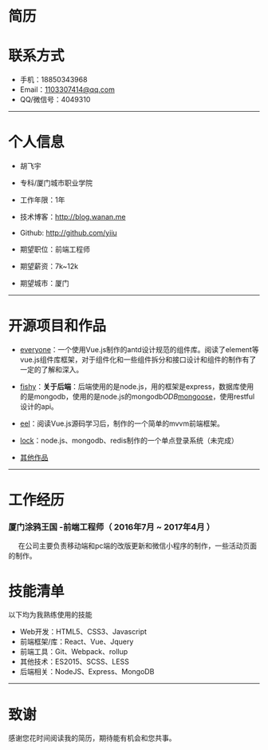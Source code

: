 # 简历

# 联系方式


- 手机：18850343968
- Email：1103307414@qq.com
- QQ/微信号：4049310

---

# 个人信息

 - 胡飞宇
 - 专科/厦门城市职业学院
 - 工作年限：1年
 - 技术博客：http://blog.wanan.me
 - Github: http://github.com/yiiu

 - 期望职位：前端工程师
 - 期望薪资：7k~12k
 - 期望城市：厦门

---


# 开源项目和作品

 - [everyone](github.com/yiiu/everyone)：一个使用Vue.js制作的antd设计规范的组件库。阅读了element等vue.js组件库框架，对于组件化和一些组件拆分和接口设计和组件的制作有了一定的了解和深入。
  

 - [fishy](github.com/fishying)：**关于后端**：后端使用的是node.js，用的框架是express，数据库使用的是mongodb，使用的是node.js的mongodb*ODB*[mongoose](http://mongoosejs.com/)，使用restful设计的api。
 
 - [eel](github.com/yiiu/eel)：阅读Vue.js源码学习后，制作的一个简单的mvvm前端框架。
 
 - [lock](github.com/yiiu/lock)：node.js、mongodb、redis制作的一个单点登录系统（未完成）

 - [其他作品](github.com/yiiu)

---


# 工作经历


### 厦门涂鸦王国 -前端工程师（ 2016年7月 ~ 2017年4月 ）

      在公司主要负责移动端和pc端的改版更新和微信小程序的制作，一些活动页面的制作。


# 技能清单


以下均为我熟练使用的技能

- Web开发：HTML5、CSS3、Javascript
- 前端框架/库：React、Vue、Jquery
- 前端工具：Git、Webpack、rollup
- 其他技术：ES2015、SCSS、LESS
- 后端相关：NodeJS、Express、MongoDB


---

# 致谢
感谢您花时间阅读我的简历，期待能有机会和您共事。
